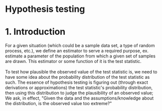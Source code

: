 # Hypothesis testing

# 1. Introduction
For a given situation (which could be a sample data set, a type of random process, etc.), we define an estimator to serve a required purpose, ex. estimate a parameter of the population from which a given set of samples are drawn. This estimator or some function of it is the test statistic.
<br><br>
To test how plausible the observed value of the test statistic is, we need to have some idea about the probability distribution of the test statistic as such. The essence of hypothesis testing is figuring out (through exact derivations or approximations) the test statistic's probability distribution, then using this distribution to judge the plausibility of an observed value; We ask, in effect, "Given the data and the assumptions/knowledge about the distribution, is the observed value too extreme?"
